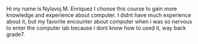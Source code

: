 Hi my name is Nylavoj M. Enriquez 
I choose this course to gain more knowledge and experience about computer.
I didnt have much experience about it, but my favorite encounter about computer when i was so nervous to enter the computer lab because i dont know how to used it, way back grade7.
